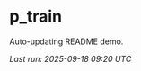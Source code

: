 # p_train

Auto-updating README demo.

<!--START_SECTION:status-->
_Last run: 2025-09-18 09:20 UTC_
<!--END_SECTION:status-->
























































































































































































































































































































































































































































































































































































































































































